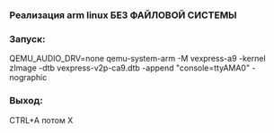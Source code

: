 ### Реализация arm linux БЕЗ ФАЙЛОВОЙ СИСТЕМЫ

### Запуск: 
QEMU_AUDIO_DRV=none qemu-system-arm -M vexpress-a9 -kernel zImage -dtb vexpress-v2p-ca9.dtb -append "console=ttyAMA0" -nographic

### Выход:
CTRL+A потом X